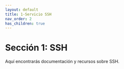 ```yaml
---
layout: default
title: 1-Servicio SSH
nav_order: 2
has_children: true
---
```


# Sección 1: SSH

Aquí encontrarás documentación y recursos sobre SSH.
